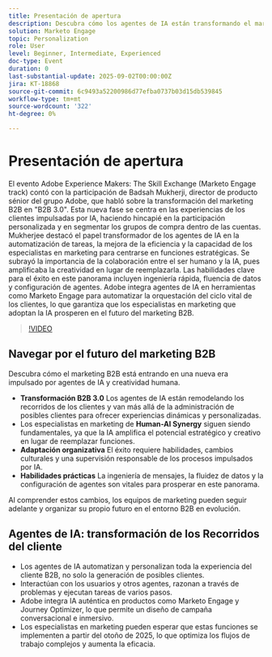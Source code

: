 ```yaml
---
title: Presentación de apertura
description: Descubra cómo los agentes de IA están transformando el marketing B2B en B2B 3.0. Conozca estrategias para impulsar la eficacia, la personalización y los recorridos de los clientes con Marketo Engage.
solution: Marketo Engage
topic: Personalization
role: User
level: Beginner, Intermediate, Experienced
doc-type: Event
duration: 0
last-substantial-update: 2025-09-02T00:00:00Z
jira: KT-18868
source-git-commit: 6c9493a52200986d77efba0737b03d15db539845
workflow-type: tm+mt
source-wordcount: '322'
ht-degree: 0%

---
```



# Presentación de apertura

El evento Adobe Experience Makers: The Skill Exchange (Marketo Engage track) contó con la participación de Badsah Mukherji, director de producto sénior del grupo Adobe, que habló sobre la transformación del marketing B2B en &quot;B2B 3.0&quot;. Esta nueva fase se centra en las experiencias de los clientes impulsadas por IA, haciendo hincapié en la participación personalizada y en segmentar los grupos de compra dentro de las cuentas. Mukherjee destacó el papel transformador de los agentes de IA en la automatización de tareas, la mejora de la eficiencia y la capacidad de los especialistas en marketing para centrarse en funciones estratégicas. Se subrayó la importancia de la colaboración entre el ser humano y la IA, pues amplificaba la creatividad en lugar de reemplazarla. Las habilidades clave para el éxito en este panorama incluyen ingeniería rápida, fluencia de datos y configuración de agentes. Adobe integra agentes de IA en herramientas como Marketo Engage para automatizar la orquestación del ciclo vital de los clientes, lo que garantiza que los especialistas en marketing que adoptan la IA prosperen en el futuro del marketing B2B.

>[!VIDEO](https://video.tv.adobe.com/v/3471392/?learn=on&enablevpops)

## Navegar por el futuro del marketing B2B

Descubra cómo el marketing B2B está entrando en una nueva era impulsado por agentes de IA y creatividad humana.

* **Transformación B2B 3.0** Los agentes de IA están remodelando los recorridos de los clientes y van más allá de la administración de posibles clientes para ofrecer experiencias dinámicas y personalizadas.
* Los especialistas en marketing de **Human-AI Synergy** siguen siendo fundamentales, ya que la IA amplifica el potencial estratégico y creativo en lugar de reemplazar funciones.
* **Adaptación organizativa** El éxito requiere habilidades, cambios culturales y una supervisión responsable de los procesos impulsados por IA.
* **Habilidades prácticas** La ingeniería de mensajes, la fluidez de datos y la configuración de agentes son vitales para prosperar en este panorama.

Al comprender estos cambios, los equipos de marketing pueden seguir adelante y organizar su propio futuro en el entorno B2B en evolución.

## Agentes de IA: transformación de los Recorridos del cliente

* Los agentes de IA automatizan y personalizan toda la experiencia del cliente B2B, no solo la generación de posibles clientes.
* Interactúan con los usuarios y otros agentes, razonan a través de problemas y ejecutan tareas de varios pasos.
* Adobe integra IA auténtica en productos como Marketo Engage y Journey Optimizer, lo que permite un diseño de campaña conversacional e inmersivo.
* Los especialistas en marketing pueden esperar que estas funciones se implementen a partir del otoño de 2025, lo que optimiza los flujos de trabajo complejos y aumenta la eficacia.

